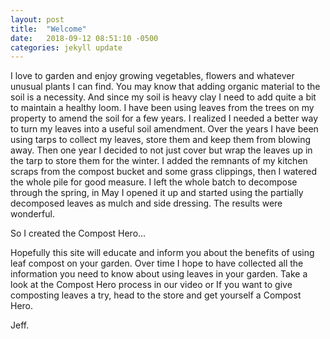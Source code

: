 ```yaml
---
layout: post
title:  "Welcome"
date:   2018-09-12 08:51:10 -0500
categories: jekyll update
---
```

I love to garden and enjoy growing vegetables, flowers and whatever unusual plants I can find. You may know that adding organic material to the soil is a necessity. And since my soil is heavy clay I need to add quite a bit to maintain a healthy loom. I have been using leaves from the trees on my property to amend the soil for a few years. I realized I needed a better way to turn my leaves into a useful soil amendment. Over the years I have been using tarps to collect my leaves, store them and keep them from blowing away. Then one year I decided to not just cover but wrap the leaves up in the tarp to store them for the winter. I added the remnants of my kitchen scraps from the compost bucket and some grass clippings, then I watered the whole pile for good measure. I left the whole batch to decompose through the spring, in May I opened it up and started using the partially decomposed leaves as mulch and side dressing. The results were wonderful.

So I created the Compost Hero...

Hopefully this site will educate and inform you about the benefits of using leaf compost on your garden. Over time I hope to have collected all the information you need to know about using leaves in your garden. Take a look at the Compost Hero process in our video or If you want to give composting leaves a try, head to the store and get yourself a Compost Hero.

Jeff.
